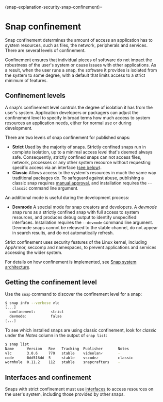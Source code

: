 (snap-explanation-security-snap-confinement)=
# Snap confinement

Snap confinement determines the amount of access an application has to system resources, such as files, the network, peripherals and services. There are several levels of confinement.

Confinement ensures that individual pieces of software do not impact the robustness of the user's system or cause issues with other applications. As a result, when the user runs a snap, the software it provides is isolated from the system to some degree, with a default that limits access to a strict minimum of features.

## Confinement levels

A snap's confinement level controls the degree of isolation it has from the user's system. Application developers or packagers can adjust the confinement level to specify in broad terms how much access to system resources an application needs, either for normal use or during development.

There are two levels of snap confinement for published snaps:
- **Strict** 
   Used by the majority of snaps. Strictly confined snaps run in complete isolation, up to a minimal access level that's deemed always safe. Consequently, strictly confined snaps can not access files, network, processes or any other system resource without requesting specific access via an interface ([see below](#interfaces)).
- **Classic**
   Allows access to the system's resources in much the same way traditional packages do. To safeguard against abuse, publishing a classic snap requires [manual approval](/), and installation requires the `--classic` command line argument.

An additional mode is useful during the development process:
- **Devmode**
   A special mode for snap creators and developers. A *devmode* snap runs as a strictly confined snap with full access to system resources, and produces debug output to identify unspecified interfaces. Installation requires the `--devmode` command line argument. Devmode snaps cannot be released to the stable channel, do not appear in search results, and do not automatically refresh.

Strict confinement uses security features of the Linux kernel, including AppArmor, seccomp and namespaces, to prevent applications and services accessing the wider system.

For details on how confinement is implemented, see [Snap system architecture](/snap-reference/operations/system-architecture).

## Getting the confinement level

Use the `snap` command to discover the confinement level for a snap:

```bash
$ snap info --verbose vlc
[...]
  confinement:       strict
  devmode:           false
[...]
```

To see which installed snaps are using classic confinement, look for *classic* under the *Notes* column in the output of `snap list`:

```bash
$ snap list
Name      Version   Rev   Tracking  Publisher       Notes
vlc       3.0.6     770   stable    videolan✓       -
code      0dd516dd  5     stable    vscode✓         classic
wormhole  0.11.2    112   stable    snapcrafters    -
```
<a name="interfaces"></a>

## Interfaces and confinement

Snaps with strict confinement must use [interfaces](/snap-explanation/interfaces/all-about-interfaces) to access resources on the user's system, including those provided by other snaps.

